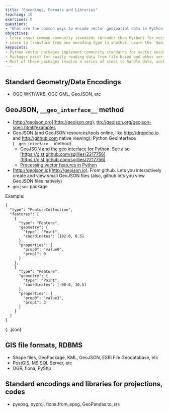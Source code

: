 ```yaml
---
title: "Encodings, Formats and Libraries"
teaching: 10
exercises: 0
questions:
- "What are the common ways to encode vector geospatial data in Python, and how much is borrowed from broader encoding standards?"
objectives:
- Learn about common community standards (broader than Python) for vector data encoding, and how they're implemented in core Python libraries.
- Learn to transform from one encoding type to another. Learn the `GeoJSON` format and exchange encoding storage, including the `__geo_interface__` method implemented across libraries.
keypoints:
- Python vector packages implement community standards for vector encoding. While these can seem complex, tools exist for conversion into various forms, and many of the tools including common interfaces for exchanging data across tools.
- Packages exist for easily reading data from file-based and other serialized data formats.
- Most of these packages involve a series of steps to handle data, such as stepping through features via a loop, etc. Most tools do one or a couple of things only. `GeoPandas` solves these problems by enabling operations on feature collections in one step, and bundling multiple tools via a coherent interface that builds on `Pandas`.
---
```



## Standard Geometry/Data Encodings
* OGC WKT/WKB, OGC GML, GeoJSON, etc


## GeoJSON, `__geo_interface__` method
* [http://geojson.org](http://geojson.org), [ttp://geojson.org/geojson-spec.html#examples](ttp://geojson.org/geojson-spec.html#examples)
* GeoJSON (and GeoJSON resources/tools online, like http://dropcho.io and http://github.com native viewing); Python GeoInterface (`__geo_interface__` method)
  * [GeoJSON and the geo interface for Python](https://sgillies.net/2013/06/27/geojson-and-the-geo-interface-for-python.html). See also [https://gist.github.com/sgillies/2217756](https://gist.github.com/sgillies/2217756)
  * [Processing vector features in Python](http://www.perrygeo.com/processing-vector-features-in-python.html)
* [http://geojson.io](http://geojson.io). From github. Lets you interactively create and view small GeoJSON files (also, github lets you view GeoJSON files natively)
* `geojson` package


Example:

~~~
{
  "type": "FeatureCollection",
  "features": [
    {
      "type": "Feature",
      "geometry": {
        "type": "Point",
        "coordinates": [102.0, 0.5]
      },
      "properties": {
        "prop0": "value0",
        "prop1": 0
      }
    },
    {
      "type": "Feature",
      "geometry": {
        "type": "Point",
        "coordinates": [-90.0, 10.5]
      },
      "properties": {
        "prop0": "value3",
        "prop1": 3
      }
    }
  ]
}
~~~
{: .json}


## GIS file formats, RDBMS
* Shape files, GeoPackage, KML, GeoJSON, ESRI File Geodatabase, etc
* PostGIS, MS SQL Server, etc
* OGR, fiona, PyShp


## Standard encodings and libraries for projections, codes
* pyepsg, pyproj, fiona.from_epsg, GeoPandas.to_srs


